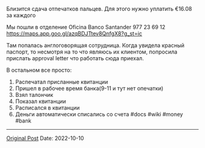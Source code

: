Близится сдача отпечатков пальцев. Для этого нужно уплатить €16.08 за каждого

Мы пошли в отделение Oficina Banco Santander
977 23 69 12
https://maps.app.goo.gl/azqBDJTtev8QnfgX8?g_st=ic

Там попалась англоговорящая сотрудница. Когда увидела красный паспорт, то несмотря на то что являюсь их клиентом, попросила прислать approval letter что работать сюда приехал.

В остальном все просто:
1. Распечатал присланные квитанции
2. Пришел в рабочее время банка(9-11 и тут нет опечатки)
3. Взял талончик
4. Показал квитанции
5. Расписался в квитанции
6. Деньги автоматически списались со счета #docs #wiki #money #bank

---
[Original Post](https://t.me/lev2tarragona/375)
Date: 2022-10-10
